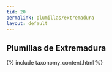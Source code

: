 ```yaml
---
tid: 20
permalink: plumillas/extremadura
layout: default
---
```

## Plumillas de Extremadura
{% include taxonomy_content.html %}
